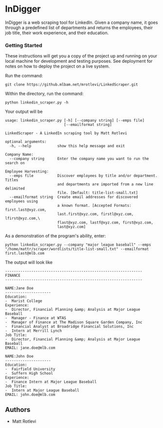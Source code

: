 # InDigger
  
InDigger is a web scraping tool for LinkedIn. Given a company name, it goes through a predefined list of departments and returns the employees, their job title, their work experience, and their education.

### Getting Started

These instructions will get you a copy of the project up and running on your local machine for development and testing purposes. See deployment for notes on how to deploy the project on a live system.

Run the command:

```
git clone https://github.mlbam.net/mrotlevi/LinkedScraper.git
```

Within the directory, run the command:

```
python linkedin_scraper.py -h
```
Your output will be
```
usage: linkedin_scraper.py [-h] [--company string] [--emps file]
                           [--emailformat string]

LinkedScraper - A LinkedIn scraping tool by Matt Rotlevi

optional arguments:
  -h, --help            show this help message and exit

Company Name:
  --company string      Enter the company name you want to run the search on

Employee Harvesting:
  --emps file           Discover employees by title and/or department. Titles
                        and departments are imported from a new line delimited
                        file. [Default: title-list-small.txt]
  --emailformat string  Create email addresses for discovered employees using
                        a known format. [Accepted Formats: first.last@xyz.com,
                        last.first@xyz.com, firstl@xyz.com, lfirst@xyz.com,\
                        flast@xyz.com, lastf@xyz.com, first@xyz.com,
                        last@xyz.com]
```

As a demonstration of the program's ability, enter:

```
python linkedin_scraper.py --company "major league baseball" --emps "/home/mattr/scraper/wordlists/title-list-small.txt" --emailformat first.last@mlb.com
```
The output will look like

```
---------------------------------------------------------------
FINANCE
---------------------------------------------------------------

NAME:Jane Doe
---------------------
Education:
-  Marist College
Experience:
-  Director, Financial Planning &amp; Analysis at Major League Baseball
-  Manager - Finance at WTAS
-  Manager of Finance at The Madison Square Garden Company, Inc
-  Financial Analyst at Broadridge Financial Solutions, Inc
-  Intern at Merrill Lynch
Job Title:
-  Director, Financial Planning &amp; Analysis at Major League Baseball
EMAIL: jane.doe@mlb.com 

NAME:John Doe
---------------------
Education:
-  Fairfield University
-  Suffern High School
Experience:
-  Finance Intern at Major League Baseball
Job Title:
-  Intern at Major League Baseball
EMAIL: john.doe@mlb.com
```
## Authors 
- Matt Rotlevi
